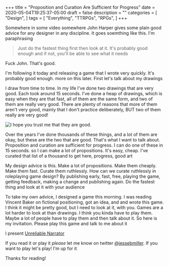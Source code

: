 +++
title = "Proposition and Curation Are Sufficient for Progress"
date = 2020-05-04T19:25:37-05:00
draft = false
description = ""
categories = [
  "Design",
]
tags = [
  "Everything",
  "TTRPGs",
  "RPGs",
]
+++

Somewhere in some video somewhere John Harper gives some plain good
advice for any designer in any discipline. It goes soemthing like
this. I'm paraphrasing

> Just do the fastest thing first then look at it. It's probably good
> enough and if not, you'll be able to see what it needs

Fuck John. That's good.

I'm following it today and releasing a game that I wrote very quickly.
It's probably good enough. more on this later. First let's talk about
my drawings

<!--more-->

I draw from time to time. In my life I've done two drawings that are
very good. Each took around 15 seconds. I've done a heap of drawings,
which is easy when they are that fast, all of them are the same form,
and two of them are really very good. There are plenty of reasons that
more of them aren't very good, mainly that I don't practice
deliberately, BUT two of them really are very good!

![I hope you trust me that they are
 good.](/img/good-drawings.jpg "My two good drawings")

Over the years I've done thousands of these things, and a lot of them
are okay, but these are the two that are good. That's what I want to
talk about. Proposition and curation are sufficient for progress. I
can do one of these in 15 seconds. so I can make a lot of
propositions.  It's easy, cheap. I've curated that list of a thousand
to get here, progress, good art

My design advice is this. Make a lot of propositions. Make them
cheaply. Make them fast. Curate them ruthlessly. How can we curate
ruthlessly in roleplaying game design? By publishing early, fast,
free, playing the game, getting feedback, making a change and
publishing again. Do the fastest thing and look at it with your
audience

To take my own advice, I designed a game this morning. I was reading
Vincent Baker on fictional positioning, got an idea, and and wrote
this game. I think it might be pretty good, but I need to look at it,
with you. Games are a lot harder to look at than drawings. I think you
kinda have to play them. Maybe a lot of people have to play them and
then talk about it. So here is my invitation. Please play this game
and talk to me about it

I present [Unreliable Narrator](https://docs.google.com/document/d/122aIEYRXpW5q092TFNQoWyc3pUfhxzSL9qobyARgqmI)

If you read it or play it *please* let me know on twitter
[@jessebmiller](https://twitter.com/jessebmiller). If you want to play
let's play! I'm up for it

Thanks for reading!


